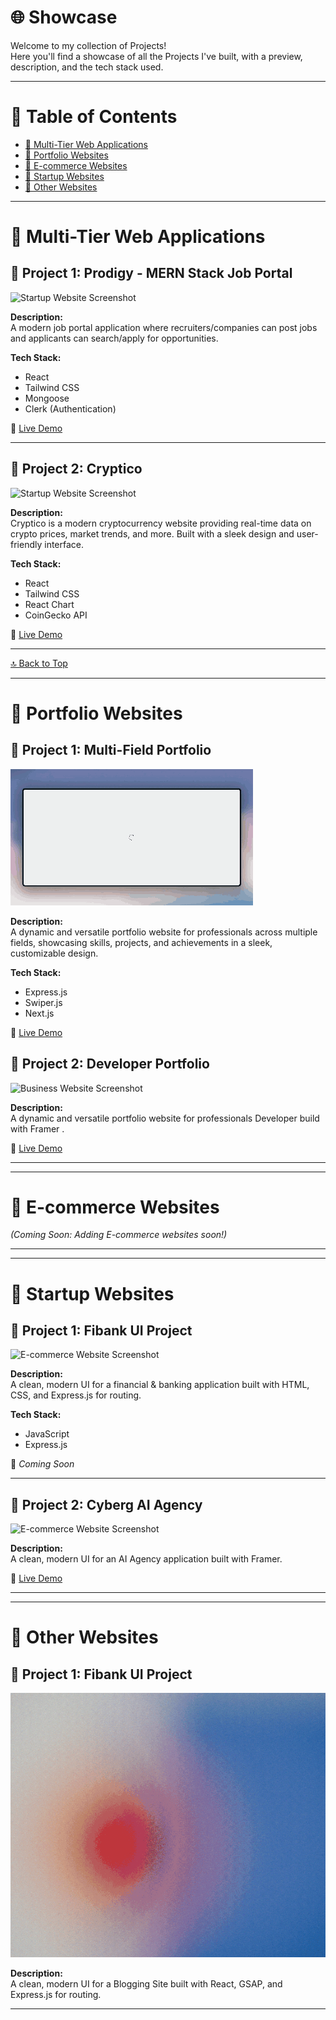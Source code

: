 # 🌐 Showcase

Welcome to my collection of Projects!  
Here you'll find a showcase of all the Projects I've built, with a preview, description, and the tech stack used.

---

# 📑 Table of Contents
- [🚀 Multi-Tier Web Applications](#-multi-tier-web-applications)
- [🏢 Portfolio Websites](#-portfolio-websites)
- [🎨 E-commerce Websites](#-e-commerce-websites)
- [🚀 Startup Websites](#-startup-websites)
- [🧩 Other Websites](#-other-websites)

---

# 🚀 Multi-Tier Web Applications

## 📸 Project 1: Prodigy - MERN Stack Job Portal  

![Startup Website Screenshot](./Prodigy.gif)

**Description:**  
A modern job portal application where recruiters/companies can post jobs and applicants can search/apply for opportunities.

**Tech Stack:**  
- React
- Tailwind CSS
- Mongoose
- Clerk (Authentication)

🔗 [Live Demo](https://prodigy-portal.vercel.app)

---

## 📸 Project 2: Cryptico

![Startup Website Screenshot](./cryptico.gif)

**Description:**  
Cryptico is a modern cryptocurrency website providing real-time data on crypto prices, market trends, and more. Built with a sleek design and user-friendly interface.

**Tech Stack:**  
- React
- Tailwind CSS
- React Chart
- CoinGecko API


🔗 [Live Demo](https://crypticoo.vercel.app)

---

[🔝 Back to Top](#📑-table-of-contents)

---

# 🏢 Portfolio Websites

## 📸 Project 1: Multi-Field Portfolio

![Business Website Screenshot](./portfolio1.gif)

**Description:**  
A dynamic and versatile portfolio website for professionals across multiple fields, showcasing skills, projects, and achievements in a sleek, customizable design.

**Tech Stack:**  
- Express.js
- Swiper.js
- Next.js

🔗 [Live Demo](https://mazher.vercel.app)

## 📸 Project 2: Developer Portfolio

![Business Website Screenshot](./portfolio2.gif)

**Description:**  
A dynamic and versatile portfolio website for professionals Developer build with Framer .



🔗 [Live Demo](https://mazher.framer.ai)

---



---

# 🎨 E-commerce Websites

_(Coming Soon: Adding E-commerce websites soon!)_

---



---

# 🚀 Startup Websites

## 📸 Project 1: Fibank UI Project


![E-commerce Website Screenshot](./fibank.gif)

**Description:**  
A clean, modern UI for a financial & banking application built with HTML, CSS, and Express.js for routing.

**Tech Stack:**  
- JavaScript
- Express.js

🔗 _Coming Soon_

---

## 📸 Project 2: Cyberg AI Agency

![E-commerce Website Screenshot](./cyberg.gif)

**Description:**  
A clean, modern UI for an AI Agency application built with Framer.

🔗 [Live Demo](https://cyberg-mazher.framer.ai/)

---


---

# 🧩 Other Websites

## 📸 Project 1: Fibank UI Project

![E-commerce Website Screenshot](./blogging.gif)

**Description:**  
A clean, modern UI for a Blogging Site built with React, GSAP, and Express.js for routing.


---

